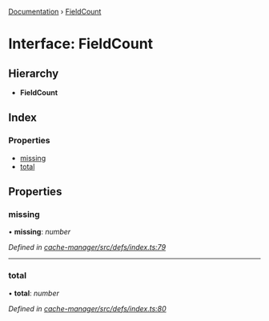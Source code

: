 [Documentation](../README.md) › [FieldCount](fieldcount.md)

# Interface: FieldCount

## Hierarchy

* **FieldCount**

## Index

### Properties

* [missing](fieldcount.md#missing)
* [total](fieldcount.md#total)

## Properties

###  missing

• **missing**: *number*

*Defined in [cache-manager/src/defs/index.ts:79](https://github.com/badbatch/graphql-box/blob/4ea76f5/packages/cache-manager/src/defs/index.ts#L79)*

___

###  total

• **total**: *number*

*Defined in [cache-manager/src/defs/index.ts:80](https://github.com/badbatch/graphql-box/blob/4ea76f5/packages/cache-manager/src/defs/index.ts#L80)*

